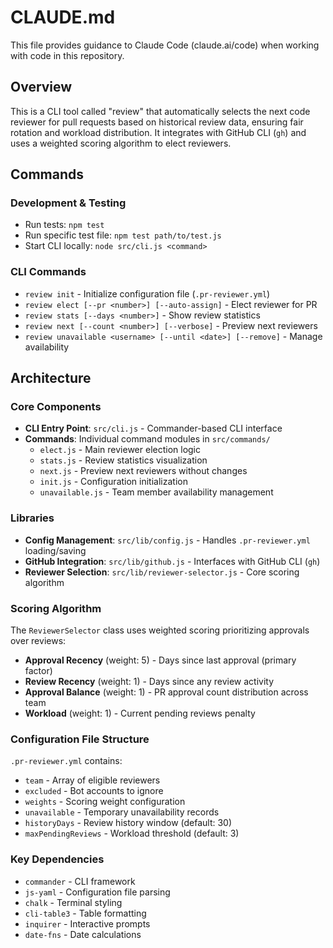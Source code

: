 # CLAUDE.md

This file provides guidance to Claude Code (claude.ai/code) when working with code in this repository.

## Overview

This is a CLI tool called "review" that automatically selects the next code reviewer for pull requests based on historical review data, ensuring fair rotation and workload distribution. It integrates with GitHub CLI (`gh`) and uses a weighted scoring algorithm to elect reviewers.

## Commands

### Development & Testing
- Run tests: `npm test` 
- Run specific test file: `npm test path/to/test.js`
- Start CLI locally: `node src/cli.js <command>`

### CLI Commands
- `review init` - Initialize configuration file (`.pr-reviewer.yml`)
- `review elect [--pr <number>] [--auto-assign]` - Elect reviewer for PR
- `review stats [--days <number>]` - Show review statistics
- `review next [--count <number>] [--verbose]` - Preview next reviewers
- `review unavailable <username> [--until <date>] [--remove]` - Manage availability

## Architecture

### Core Components
- **CLI Entry Point**: `src/cli.js` - Commander-based CLI interface
- **Commands**: Individual command modules in `src/commands/`
  - `elect.js` - Main reviewer election logic
  - `stats.js` - Review statistics visualization  
  - `next.js` - Preview next reviewers without changes
  - `init.js` - Configuration initialization
  - `unavailable.js` - Team member availability management

### Libraries
- **Config Management**: `src/lib/config.js` - Handles `.pr-reviewer.yml` loading/saving
- **GitHub Integration**: `src/lib/github.js` - Interfaces with GitHub CLI (`gh`)
- **Reviewer Selection**: `src/lib/reviewer-selector.js` - Core scoring algorithm

### Scoring Algorithm
The `ReviewerSelector` class uses weighted scoring prioritizing approvals over reviews:
- **Approval Recency** (weight: 5) - Days since last approval (primary factor)
- **Review Recency** (weight: 1) - Days since any review activity
- **Approval Balance** (weight: 1) - PR approval count distribution across team
- **Workload** (weight: 1) - Current pending reviews penalty

### Configuration File Structure
`.pr-reviewer.yml` contains:
- `team` - Array of eligible reviewers
- `excluded` - Bot accounts to ignore
- `weights` - Scoring weight configuration
- `unavailable` - Temporary unavailability records
- `historyDays` - Review history window (default: 30)
- `maxPendingReviews` - Workload threshold (default: 3)

### Key Dependencies
- `commander` - CLI framework
- `js-yaml` - Configuration file parsing
- `chalk` - Terminal styling
- `cli-table3` - Table formatting
- `inquirer` - Interactive prompts
- `date-fns` - Date calculations